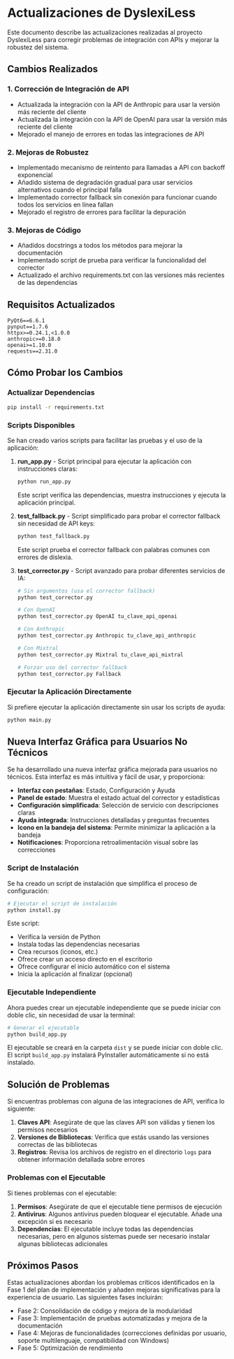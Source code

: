 # Actualizaciones de DyslexiLess

Este documento describe las actualizaciones realizadas al proyecto DyslexiLess para corregir problemas de integración con APIs y mejorar la robustez del sistema.

## Cambios Realizados

### 1. Corrección de Integración de API

- Actualizada la integración con la API de Anthropic para usar la versión más reciente del cliente
- Actualizada la integración con la API de OpenAI para usar la versión más reciente del cliente
- Mejorado el manejo de errores en todas las integraciones de API

### 2. Mejoras de Robustez

- Implementado mecanismo de reintento para llamadas a API con backoff exponencial
- Añadido sistema de degradación gradual para usar servicios alternativos cuando el principal falla
- Implementado corrector fallback sin conexión para funcionar cuando todos los servicios en línea fallan
- Mejorado el registro de errores para facilitar la depuración

### 3. Mejoras de Código

- Añadidos docstrings a todos los métodos para mejorar la documentación
- Implementado script de prueba para verificar la funcionalidad del corrector
- Actualizado el archivo requirements.txt con las versiones más recientes de las dependencias

## Requisitos Actualizados

```
PyQt6==6.6.1
pynput==1.7.6
httpx>=0.24.1,<1.0.0
anthropic>=0.18.0
openai>=1.10.0
requests==2.31.0
```

## Cómo Probar los Cambios

### Actualizar Dependencias

```bash
pip install -r requirements.txt
```

### Scripts Disponibles

Se han creado varios scripts para facilitar las pruebas y el uso de la aplicación:

1. **run_app.py** - Script principal para ejecutar la aplicación con instrucciones claras:
   ```bash
   python run_app.py
   ```
   Este script verifica las dependencias, muestra instrucciones y ejecuta la aplicación principal.

2. **test_fallback.py** - Script simplificado para probar el corrector fallback sin necesidad de API keys:
   ```bash
   python test_fallback.py
   ```
   Este script prueba el corrector fallback con palabras comunes con errores de dislexia.

3. **test_corrector.py** - Script avanzado para probar diferentes servicios de IA:
   ```bash
   # Sin argumentos (usa el corrector fallback)
   python test_corrector.py
   
   # Con OpenAI
   python test_corrector.py OpenAI tu_clave_api_openai
   
   # Con Anthropic
   python test_corrector.py Anthropic tu_clave_api_anthropic
   
   # Con Mixtral
   python test_corrector.py Mixtral tu_clave_api_mixtral
   
   # Forzar uso del corrector fallback
   python test_corrector.py Fallback
   ```

### Ejecutar la Aplicación Directamente

Si prefiere ejecutar la aplicación directamente sin usar los scripts de ayuda:

```bash
python main.py
```

## Nueva Interfaz Gráfica para Usuarios No Técnicos

Se ha desarrollado una nueva interfaz gráfica mejorada para usuarios no técnicos. Esta interfaz es más intuitiva y fácil de usar, y proporciona:

- **Interfaz con pestañas**: Estado, Configuración y Ayuda
- **Panel de estado**: Muestra el estado actual del corrector y estadísticas
- **Configuración simplificada**: Selección de servicio con descripciones claras
- **Ayuda integrada**: Instrucciones detalladas y preguntas frecuentes
- **Icono en la bandeja del sistema**: Permite minimizar la aplicación a la bandeja
- **Notificaciones**: Proporciona retroalimentación visual sobre las correcciones

### Script de Instalación

Se ha creado un script de instalación que simplifica el proceso de configuración:

```bash
# Ejecutar el script de instalación
python install.py
```

Este script:
- Verifica la versión de Python
- Instala todas las dependencias necesarias
- Crea recursos (iconos, etc.)
- Ofrece crear un acceso directo en el escritorio
- Ofrece configurar el inicio automático con el sistema
- Inicia la aplicación al finalizar (opcional)

### Ejecutable Independiente

Ahora puedes crear un ejecutable independiente que se puede iniciar con doble clic, sin necesidad de usar la terminal:

```bash
# Generar el ejecutable
python build_app.py
```

El ejecutable se creará en la carpeta `dist` y se puede iniciar con doble clic. El script `build_app.py` instalará PyInstaller automáticamente si no está instalado.

## Solución de Problemas

Si encuentras problemas con alguna de las integraciones de API, verifica lo siguiente:

1. **Claves API**: Asegúrate de que las claves API son válidas y tienen los permisos necesarios
2. **Versiones de Bibliotecas**: Verifica que estás usando las versiones correctas de las bibliotecas
3. **Registros**: Revisa los archivos de registro en el directorio `logs` para obtener información detallada sobre errores

### Problemas con el Ejecutable

Si tienes problemas con el ejecutable:

1. **Permisos**: Asegúrate de que el ejecutable tiene permisos de ejecución
2. **Antivirus**: Algunos antivirus pueden bloquear el ejecutable. Añade una excepción si es necesario
3. **Dependencias**: El ejecutable incluye todas las dependencias necesarias, pero en algunos sistemas puede ser necesario instalar algunas bibliotecas adicionales

## Próximos Pasos

Estas actualizaciones abordan los problemas críticos identificados en la Fase 1 del plan de implementación y añaden mejoras significativas para la experiencia de usuario. Las siguientes fases incluirán:

- Fase 2: Consolidación de código y mejora de la modularidad
- Fase 3: Implementación de pruebas automatizadas y mejora de la documentación
- Fase 4: Mejoras de funcionalidades (correcciones definidas por usuario, soporte multilenguaje, compatibilidad con Windows)
- Fase 5: Optimización de rendimiento